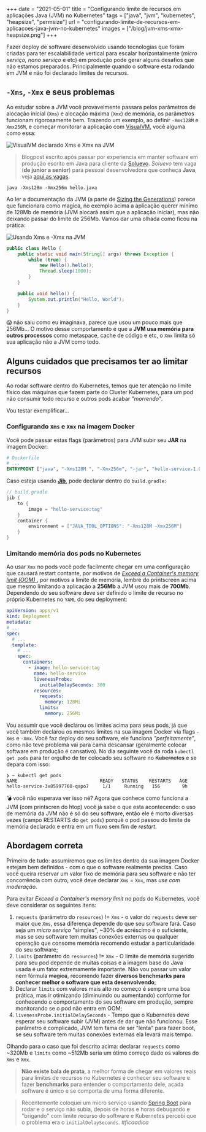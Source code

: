 +++
date = "2021-05-01"
title = "Configurando limite de recursos em aplicações Java (JVM) no Kubernetes"
tags = ["java", "jvm", "kubernetes", "heapsize", "permsize"]
url = "configurando-limite-de-recursos-em-aplicacoes-java-jvm-no-kubernetes"
images = ["/blog/jvm-xms-xmx-heapsize.png"]
+++

Fazer deploy de software desenvolvido usando tecnologias que foram criadas para ter escalabilidade vertical para escalar horizontalmente (_micro serviço, nano serviço_ e etc) em produção pode gerar alguns desafios que não estamos preparados. Principalmente quando o software esta rodando em JVM e não foi declarado limites de recursos.

## `-Xms`, `-Xmx` e seus problemas

Ao estudar sobre a JVM você provavelmente passara pelos parâmetros de alocação inicial (`Xms`) e alocação máxima (`Xmx`) de memória, os parâmetros funcionam rigorosamente bem. Trazendo um exemplo, ao definir `-Xms128M` e `Xmx256M`, e começar monitorar a aplicação com [VisualVM](https://visualvm.github.io/), você alguma como essa:

![VisualVM declarado Xms e Xmx na JVM](/blog/jvm-xms-xmx-heapsize.png#center)

> Blogpost escrito após passar por experiencia em manter software em produção escrito em Java para cliente da [Soluevo](https://soluevo.com.br/).
> _Soluevo_ tem vaga (**de junior a senior**) para pessoal desenvolvedora que conheça **Java**, veja [aqui as vagas](https://www.notion.so/soluevo/861ba87abf194a669eba94b8f47d8cbc?v=fd32972a433948ceaf0c2cf3223a3d42).

```shell
java -Xms128m -Xmx256m hello.java
```

Ao ler a documentação da JVM (a parte de [Sizing the Generations](https://docs.oracle.com/javase/8/docs/technotes/guides/vm/gctuning/sizing.html)) parece que funcionara como magica, no exemplo acima a aplicação querer mínimo de 128Mb de memória (JVM alocará assim que a aplicação iniciar), mas não deixando passar do limite de 256Mb. Vamos dar uma olhada como ficou na prática:

![Usando Xms e -Xmx na JVM](/blog/jvm-htop-xms-xmx.png#center)

```java
public class Hello {
    public static void main(String[] args) throws Exception {
        while (true) {
            new Hello().hello();
            Thread.sleep(1000);
        }
    }

    public void hello() {
        System.out.println("Hello, World");
    }
}
```

😱 não saiu como eu imaginava, parece que usou um pouco mais que 256Mb... O motivo desse comportamento é que a **JVM usa memória para outros processos** como metaspace, cache de código e etc, o `Xmx` limita só sua aplicação não a JVM como todo.

## Alguns cuidados que precisamos ter ao limitar recursos

Ao rodar software dentro do Kubernetes, temos que ter atenção no limite físico das máquinas que fazem parte do Cluster Kubernetes, para um pod não consumir todo recurso e outros pods acabar _"morrendo"_.

Vou testar exemplificar...

### Configurando `Xms` e `Xmx` na imagem Docker

Você pode passar estas flags (parâmetros) para JVM subir seu **JAR** na imagem Docker:

```dockerfile
# Dockerfile
# ...
ENTRYPOINT ["java", "-Xms128M ", "-Xmx256m", "-jar", "hello-service-1.0.0.jar"]
```

Caso esteja usando [**Jib**](https://github.com/GoogleContainerTools/jib), pode declarar dentro do `build.gradle`:

```gradle
// build.gradle
jib {
    to {
        image = "hello-service:tag"
    }
    container {
        environment = ["JAVA_TOOL_OPTIONS": "-Xms128M -Xmx256M"]
    }
}
```

### Limitando memória dos pods no Kubernetes

Ao usar `Xmx` no pods você pode facilmente chegar em uma configuração que causará restart contante, por motivos de [_Exceed a Container's memory limit (OOM)_
](https://kubernetes.io/docs/tasks/configure-pod-container/assign-memory-resource/#exceed-a-container-s-memory-limit), por motivos a limite de memória, lembre do printscreen acima que mesmo limitando a aplicação a **256Mb** a JVM usou mais de **700Mb**. Dependendo do seu software deve ser definido o limite de recurso no próprio Kubernetes no `YAML` do seu deployment:

```yaml
apiVersion: apps/v1
kind: Deployment
metadata:
# ...
spec:
  # ...
  template:
    # ...
    spec:
      containers:
        - image: hello-service:tag
          name: hello-service
          livenessProbe:
            initialDelaySeconds: 300
          resources:
            requests:
              memory: 128Mi
            limits:
              memory: 256Mi
```

Vou assumir que você declarou os limites acima para seus pods, já que você também declarou os mesmos limites na sua imagem Docker via flags `-Xms` e  `-Xmx`. Você faz deploy do seu software, ele funciona _"perfeitamente"_, como não teve problema vai para cama descansar (geralmente colocar software em produção é cansativo). No dia seguinte você da roda `kubectl get pods` para ter orgulho de ter colocado seu software no ~~Kubernetes~~ e se depara com isso:

```shell
❯ ~ kubectl get pods
NAME                              READY   STATUS    RESTARTS   AGE
hello-service-3x85997760-qapo7     1/1     Running   156        9h
```

💣 você não esperava ver isso né? Agora que conhece como funciona a JVM (com printscren do htop) você já sabe o que esta acontecendo: o uso de memória da JVM não é só do seu software, então ele é morto diversas vezes (campo RESTARTS do `get pods`) porquê o pod passou do limite de memória declarado e entra em um fluxo sem fim de _restart_.

## Abordagem correta

Primeiro de tudo: assumiremos que os limites dentro da sua imagem Docker estejam bem definidos - com o que o software realmente precisa. Caso você queira reservar um valor fixo de memória para seu software e não ter concorrência com outro, você deve declarar `Xms` = `Xmx`, mas _use com moderação_.

Para evitar _Exceed a Container's memory limit_ no pods do Kubernetes, você deve considerar os seguintes itens:

1. `requests` (parâmetro do `resources`) != `Xms` - o valor do `requests` deve ser maior que `Xms`, essa diferença depende do que seu software fará. Caso seja um _micro serviço_ "simples", ~30% de acréscimo é o suficiente, mas se seu software tem muitas conexões externas ou qualquer operação que consome memória recomendo estudar a particularidade do seu software;
2. `limits` (parâmetro do `resources`) != `Xmx` - O limite de memória sugerido para seu pod depende de muitas coisas e a imagem base do Java usada é um fator extremamente importante. Não vou passar um valor nem fórmula ~~magica~~, recomendo fazer **diversos benchmarks para conhecer melhor o software que esta desenvolvendo**;
3. Declarar `limits` com valores mais alto no começo é sempre uma boa prática, mas ir otimizando (diminuindo ou aumentando) conforme for conhecendo o comportamento do seu software em produção, sempre monitorando se o pod não entra em OOM;
4. `livenessProbe.initialDelaySeconds` - Tempo que o Kubernetes deve esperar seu software subir (JVM) antes de dar que não funcionou. Esse parâmetro é complicado, JVM tem fama de ser "lenta" para fazer boot, se seu software tem muitas conexões externas ela levará mais tempo.

Olhando para o caso que foi descrito acima: declarar `requests` como ~320Mb e `limits` como ~512Mb seria um ótimo começo dado os valores do `Xms` e `Xmx`.

> **Não existe bala de prata**, a melhor forma de chegar em valores reais para limites de recursos no Kubernetes é conhecer seu software e fazer **benchmarks** para entender o comportamento dele, acada software é único e se comporta de uma forma diferente.

> Recentemente coloquei um micro serviço usando [Spring Boot](https://spring.io/projects/spring-boot) para rodar e o serviço não subia, depois de horas e horas debugando e "brigando" com limite recurso do software e Kubernetes percebi que o problema era o `initialDelaySeconds`. _#ficaadica_
